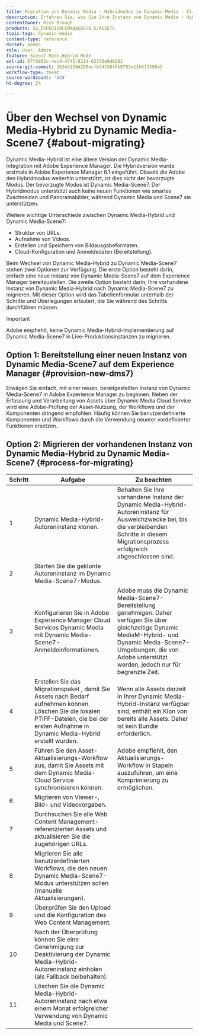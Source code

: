 ```yaml
---
title: Migration von Dynamic Media - Hybridmodus zu Dynamic Media - S7-Modus
description: Erfahren Sie, wie Sie Ihre Instanz von Dynamic Media - Hybridmodus in Dynamic Media - S7-Modus migrieren.
contentOwner: Rick Brough
products: SG_EXPERIENCEMANAGER/6.5/ASSETS
topic-tags: dynamic-media
content-type: reference
docset: aem65
role: User, Admin
feature: Scene7 Mode,Hybrid Mode
exl-id: 07f0803c-4ec4-4745-8214-63370e9d0282
source-git-commit: 363e5159d290ecfbf4338f6b9793e11b613389a5
workflow-type: tm+mt
source-wordcount: '524'
ht-degree: 2%

---
```


# Über den Wechsel von Dynamic Media-Hybrid zu Dynamic Media-Scene7 {#about-migrating}

Dynamic Media-Hybrid ist eine ältere Version der Dynamic Media-Integration mit Adobe Experience Manager. Die Hybridversion wurde erstmals in Adobe Experience Manager 6.1 eingeführt. Obwohl die Adobe den Hybridmodus weiterhin unterstützt, ist dies nicht der bevorzugte Modus. Der bevorzugte Modus ist Dynamic Media-Scene7. Der Hybridmodus unterstützt auch keine neuen Funktionen wie smartes Zuschneiden und Panoramabilder, während Dynamic Media und Scene7 sie unterstützen.

Weitere wichtige Unterschiede zwischen Dynamic Media-Hybrid und Dynamic Media-Scene7:

* Struktur von URLs.
* Aufnahme von Videos.
* Erstellen und Speichern von Bildausgabeformaten.
* Cloud-Konfiguration und Anmeldedaten (Bereitstellung).

Beim Wechsel von Dynamic Media-Hybrid zu Dynamic Media-Scene7 stehen zwei Optionen zur Verfügung. Die erste Option besteht darin, einfach eine neue Instanz von Dynamic Media-Scene7 auf dem Experience Manager bereitzustellen. Die zweite Option besteht darin, Ihre vorhandene Instanz von Dynamic Media-Hybrid nach Dynamic Media-Scene7 zu migrieren. Mit dieser Option wird das Tabellenformular unterhalb der Schritte und Überlegungen erläutert, die Sie während des Schritts durchführen müssen.

>[!IMPORTANT]
>
>Adobe empfiehlt, keine Dynamic Media-Hybrid-Implementierung auf Dynamic Media-Scene7 in Live-Produktionsinstanzen zu migrieren.

## Option 1: Bereitstellung einer neuen Instanz von Dynamic Media-Scene7 auf dem Experience Manager {#provision-new-dms7}

Erwägen Sie einfach, mit einer neuen, bereitgestellten Instanz von Dynamic Media-Scene7 in Adobe Experience Manager zu beginnen. Neben der Erfassung und Verarbeitung von Assets über Dynamic Media Cloud Service wird eine Adobe-Prüfung der Asset-Nutzung, der Workflows und der Komponenten dringend empfohlen. Häufig können Sie benutzerdefinierte Komponenten und Workflows durch die Verwendung neuerer vordefinierter Funktionen ersetzen.

## Option 2: Migrieren der vorhandenen Instanz von Dynamic Media-Hybrid zu Dynamic Media-Scene7 {#process-for-migrating}

| Schritt | Aufgabe | Zu beachten |
|---|---|---|
| 1 | Dynamic Media-Hybrid-Autoreninstanz klonen. | Behalten Sie Ihre vorhandene Instanz der Dynamic Media-Hybrid-Autoreninstanz für Ausweichzwecke bei, bis die verbleibenden Schritte in diesem Migrationsprozess erfolgreich abgeschlossen sind. |
| 2 | Starten Sie die geklonte Autoreninstanz im Dynamic Media-Scene7-Modus. |  |
| 3 | Konfigurieren Sie in Adobe Experience Manager Cloud Services Dynamic Media mit Dynamic Media-Scene7-Anmeldeinformationen. | Adobe muss die Dynamic Media-Scene7-Bereitstellung genehmigen. Daher verfügen Sie über gleichzeitige Dynamic MediaM-Hybrid- und Dynamic Media-Scene7-Umgebungen, die von Adobe unterstützt werden, jedoch nur für begrenzte Zeit. |
| 4 | Erstellen Sie das Migrationspaket , damit Sie Assets nach Bedarf aufnehmen können.<br>Löschen Sie die lokalen PTIFF-Dateien, die bei der ersten Aufnahme in Dynamic Media-Hybrid erstellt wurden. | Wenn alle Assets derzeit in Ihrer Dynamic Media-Hybrid-Instanz verfügbar sind, enthält ein Klon von bereits alle Assets. Daher ist kein Bundle erforderlich. |
| 5 | Führen Sie den Asset-Aktualisierungs-Workflow aus, damit Sie Assets mit dem Dynamic Media-Cloud Service synchronisieren können. | Adobe empfiehlt, den Aktualisierungs-Workflow in Stapeln auszuführen, um eine Komprimierung zu ermöglichen. |
| 6 | Migrieren von Viewer-, Bild- und Videovorgaben. |  |
| 7 | Durchsuchen Sie alle Web Content Management-referenzierten Assets und aktualisieren Sie die zugehörigen URLs. |  |
| 8 | Migrieren Sie alle benutzerdefinierten Workflows, die den neuen Dynamic Media-Scene7-Modus unterstützen sollen (manuelle Aktualisierungen). |  |
| 9 | Überprüfen Sie den Upload und die Konfiguration des Web Content Management. |  |
| 10 | Nach der Überprüfung können Sie eine Genehmigung zur Deaktivierung der Dynamic Media-Hybrid-Autoreninstanz einholen (als Fallback beibehalten). |  |
| 11 | Löschen Sie die Dynamic Media-Hybrid-Autoreninstanz nach etwa einem Monat erfolgreicher Verwendung von Dynamic Media und Scene7. |  |
